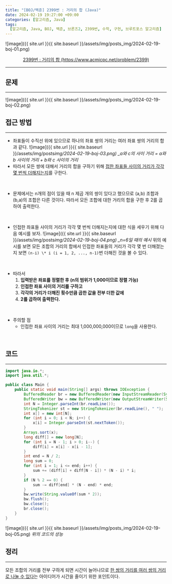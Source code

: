```yaml
---
title: "[BOJ/백준] 2399번 : 거리의 합 (Java)"
date: 2024-02-19 19:27:00 +09:00
categories: [알고리즘, Java]
tags:
  [알고리즘, Java, BOJ, 백준, 브론즈2, 2399번, 수학, 구현, 브루트포스 알고리즘]
---
```


![image]({{ site.url }}{{ site.baseurl }}/assets/img/posts_img/2024-02-19-boj-01.png)

<center><a href="https://www.acmicpc.net/problem/2399">2399번 : 거리의 합 (https://www.acmicpc.net/problem/2399)</a></center>

---

## **문제**

---

![image]({{ site.url }}{{ site.baseurl }}/assets/img/posts_img/2024-02-19-boj-02.png)

## **접근 방법**

---

- 좌표들이 수직선 위에 있으므로 하나의 좌표 쌍의 거리는 여러 좌표 쌍의 거리의 합과 같다.
  ![image]({{ site.url }}{{ site.baseurl }}/assets/img/posts*img/2024-02-19-boj-03.png)
  \_a와 c의 사이 거리 = a와 b 사이의 거리 + b와 c 사이의 거리*
- 따라서 모든 쌍에 대해서 거리의 합을 구하기 위해 <U>접한 좌표들 사이의 거리가 각각 몇 번씩 더해지는지</U>를 구한다.

<br/>

- 문제에서는 n개의 점이 있을 때 n 제곱 개의 쌍이 있다고 했으므로 (a,b) 조합과 (b,a)의 조합은 다른 것이다. 따라서 모든 조합에 대한 거리의 합을 구한 후 2를 곱하여 출력한다.

<br/>

- 인접한 좌표들 사이의 거리가 각각 몇 번씩 더해지는지에 대한 식을 세우기 위해 다음 예시를 보자.
  ![image]({{ site.url }}{{ site.baseurl }}/assets/img/posts*img/2024-02-19-boj-04.png)
  \_n=6일 때의 예시*
  위의 예시를 보면 모든 조합의 거리의 합에서 인접한 좌표들의 거리가 각각 몇 번 더해졌는지 보면 `(n-i) \* i (i = 1, 2, ..., n-1)`번 더해진 것을 볼 수 있다.

<br/>

- 따라서
  1.  **입력받은 좌표를 정렬한 후 (n의 범위가 1,000이므로 정렬 가능)**
  2.  **인접한 좌표 사이의 거리를 구하고**
  3.  **각각의 거리가 더해진 횟수만큼 곱한 값을 전부 더한 값에**
  4.  **2를 곱하여 출력한다.**

<br/>

- 주의할 점
  - 인접한 좌표 사이의 거리는 최대 1,000,000,000이므로 `long`을 사용한다.

<br/>

## **코드**

---

```java
import java.io.*;
import java.util.*;

public class Main {
	public static void main(String[] args) throws IOException {
		BufferedReader br = new BufferedReader(new InputStreamReader(System.in));
		BufferedWriter bw = new BufferedWriter(new OutputStreamWriter(System.out));
		int N = Integer.parseInt(br.readLine());
		StringTokenizer st = new StringTokenizer(br.readLine(), " ");
		int x[] = new int[N];
		for (int i = 0; i < N; i++) {
			x[i] = Integer.parseInt(st.nextToken());
		}
		Arrays.sort(x);
		long diff[] = new long[N];
		for (int i = N - 1; i > 0; i--) {
			diff[i] = x[i] - x[i - 1];
		}
		int end = N / 2;
		long sum = 0;
		for (int i = 1; i <= end; i++) {
			sum += (diff[i] + diff[N - i]) * (N - i) * i;
		}
		if (N % 2 == 0) {
			sum -= diff[end] * (N - end) * end;
		}
		bw.write(String.valueOf(sum * 2));
		bw.flush();
		bw.close();
		br.close();
	}
}
```

![image]({{ site.url }}{{ site.baseurl }}/assets/img/posts_img/2024-02-19-boj-05.png)
_위의 코드의 성능_

<!--
## **배운 점 메모**

---
<br/>
-->

## **정리**

---

모든 조합의 거리를 전부 구하게 되면 시간이 늘어나므로 <U>한 쌍의 거리를 여러 쌍의 거리로 나눌 수 있다</U>는 아이디어가 시간을 줄이기 위한 포인트이다.
<br/>

<!--
## **참고 사이트**

---
<br/>
-->
